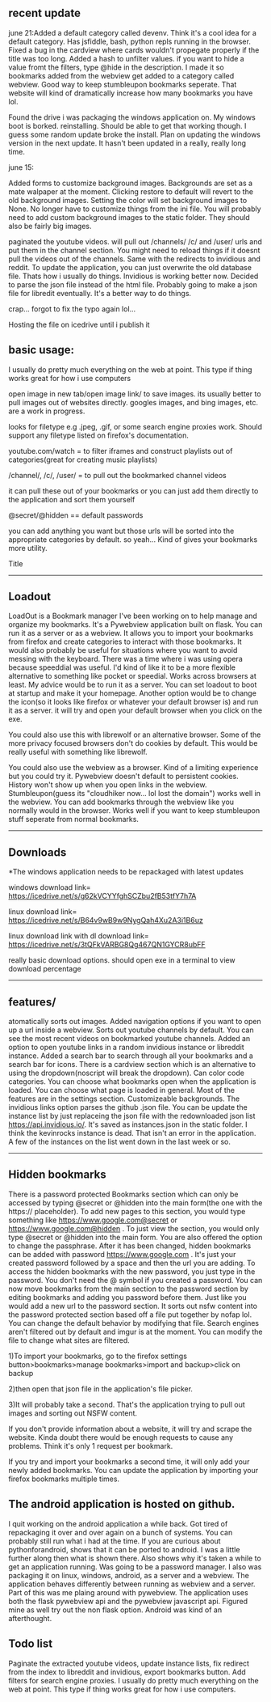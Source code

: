 recent update
-------------


june 21:Added a default category called devenv. Think it's a cool idea for a default category. Has jsfiddle, bash, python repls running in the browser. Fixed a bug in the cardview where cards wouldn't propegate properly if the title was too long. Added a hash to unfilter values. if you want to hide a value fromt the filters, type @hide in the description. I made it so bookmarks added from the webview get added to a category called webview. Good way to keep stumbleupon bookmarks seperate. That website will kind of dramatically increase how many bookmarks you have lol.

Found the drive i was packaging the windows application on. My windows boot is borked. reinstalling. Should be able to get that working though. I guess some random update broke the install. Plan on updating the windows version in the next update. It hasn't been updated in a really, really long time.

june 15:

Added forms to customize background images. Backgrounds are set as a mate walpaper at the moment. Clicking restore to default will revert to the old background images. Setting the color will set background images to None. No longer have to customize things from the ini file. You will probably need to add custom background images to the static folder. They should also be fairly big images. 

paginated the youtube videos. will pull out /channels/ /c/ and /user/ urls and put them in the channel section. You might need to reload things if it doesnt pull the videos out of the channels. Same with the redirects to invidious and reddit. To update the application, you can just overwrite the old database file. Thats how i usually do things.  Invidious is working better now. Decided to parse the json file instead of the html file. Probably going to make a json file for libredit eventually. It's a better way to do things.

crap... forgot to fix the typo again lol...

Hosting the file on icedrive until i publish it

basic usage:
----------------
 I usually do pretty much everything on the web at point. This type if thing works great for how i use computers

open image in new tab/open image link/ to save images. its usually better to pull images out of websites directly. googles images, and bing images, etc. are a work in progress.

looks for filetype e.g .jpeg, .gif, or some search engine proxies work. Should support any filetype listed on firefox's documentation.

youtube.com/watch = to filter iframes and construct playlists out of categories(great for creating music playlists)

/channel/, /c/, /user/ = to pull out the bookmarked channel videos

it can pull these out of your bookmarks or you can just add them directly to the application and sort them yourself


@secret/@hidden == default passwords

you can add anything you want but those urls will be sorted into the appropriate categories by default. so yeah... Kind of gives your bookmarks more utility. 

Title


-------
Loadout
-------

LoadOut is a Bookmark manager I've been working on to help manage and organize my bookmarks. It's a Pywebview application built on flask. You can run it as a server or as a webview.  It allows you to import your bookmarks from firefox and create categories to interact with those bookmarks. It would also probably be useful for situations where you want to avoid messing with the keyboard. There was a time where i was using opera because speeddial was useful. I'd kind of like it to be a more flexible alternative to something like pocket or speedial. Works across browsers at least. My advice would be to run it as a server. You can set loadout to boot at startup and make it your homepage.  Another option would be to change the icon(so it looks like firefox or whatever your default browser is) and run it as a server. it will try and open your default browser when you click on the exe.

You could also use this with librewolf or an alternative browser. Some of the more privacy focused browsers don't do cookies by default. This would be really useful with something like librewolf.

You could also use the webview as a browser. Kind of a limiting experience but you could try it. Pywebview doesn't default to persistent cookies. History won't show up when you open links in the webview. Stumbleupon(guess its "cloudhiker now... lol lost the domain") works well in the webview. You can add bookmarks through the webview like you normally would in the browser. Works well if you want to keep stumbleupon stuff seperate from normal bookmarks.


-------------------------------------------
Downloads
-------------------------------------------
*The windows application needs to be repackaged with latest updates

windows 
download link= https://icedrive.net/s/g62kVCYYfghSCZbu2fB53tfY7h7A

linux 
download link= https://icedrive.net/s/B64v9wB9w9NygQah4Xu2A3i1B6uz

linux download link with dl
download link= https://icedrive.net/s/3tQFkVARBG8Qg467QN1GYCR8ubFF


really basic download options. should open exe in a terminal to view download percentage


-------
features/
-------
atomatically sorts out images. Added navigation options if you want to open up a url inside a webview. Sorts out youtube channels by default. You can see the most recent videos on bookmarked youtube channels. Added an option to open youtube links in a random invidious instance or libreddit instance. Added a search bar to search through all your bookmarks and a search bar for icons. There is a cardview section which is an alternative to using the dropdown(noscript will break the dropdown). Can color code categories. You can choose what bookmarks open when the application is loaded. You can choose what page is loaded in general. Most of the features are in the settings section. Customizeable backgrounds. The invidious links option parses the github .json file. You can be update the instance list by just replaceing the json file with the redownloaded json list https://api.invidious.io/. It's saved as instances.json in the static folder. I think the kevinrocks instance is dead. That isn't an error in the application. A few of the instances on the list went down in the last week or so.



-------------------------------------------
Hidden bookmarks
-------------------------------------------
There is a password protected Bookmarks section which can only be accessed by typing @secret or @hidden into the main form(the one with the https:// placeholder). To add new pages to this section, you would type something like https://www.google.com@secret or https://www.google.com@hidden . To just view the section, you would only type @secret or @hidden into the main form. You are also offered the option to change the passphrase. After it has been changed, hidden bookmarks can be added with   password https://www.google.com  . It's just your created password followed by a space and then the url you are adding. To access the hidden bookmarks with the new password, you just type in the password. You don't need the @ symbol if you created a password. You can now move bookmarks from the main section to the password section by editing bookmarks and adding you password before them. Just like you would add a new url to the password section. It sorts out nsfw content into the password protected section based off a file put together by nofap lol. You can change the default behavior by modifying that file. Search engines aren't filtered out by default and imgur is at the moment. You can modify the file to change what sites are filtered.

1)To import your bookmarks, go to the firefox settings button>bookmarks>manage bookmarks>import and backup>click on backup

2)then open that json file in the application's file picker.

3)It will probably take a second. That's the application trying to pull out images and sorting out NSFW content.

If you don't provide information about a website, it will try and scrape the website. Kinda doubt there would be enough requests to cause any problems. Think it's only 1 request per bookmark.

If you try and import your bookmarks a second time, it will only add your newly added bookmarks. You can update the application by importing your firefox bookmarks multiple times. 




The android application is hosted on github.
----------------------------------------
I quit working on the android application a while back. Got tired of repackaging it over and over again on a bunch of systems. You can probably still run what i had at the time. If you are curious about pythonforandroid, shows that it can be ported to android. I was a little further along then what is shown there. Also shows why it's taken a while to get an application running. Was going to be a password manager. I also was packaging it on linux, windows, android, as a server and a webview. The application behaves differently between running as webview and a server. Part of this was me plaing around with pywebview. The application uses both the flask pywebview api and the pywebview javascript api. Figured mine as well try out the non flask option. Android was kind of an afterthought.

Todo list
----------------------------------------------
Paginate the extracted youtube videos, update instance lists, fix redirect from the index to libreddit and invidious, export bookmarks button. Add filters for search engine proxies. I usually do pretty much everything on the web at point. This type if thing works great for how i use computers.



